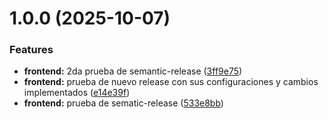 # 1.0.0 (2025-10-07)


### Features

* **frontend:** 2da prueba de semantic-release ([3ff9e75](https://github.com/milets04/PythonEducationProject/commit/3ff9e754845f8eb2c6695117455bd66dbfceb7a2))
* **frontend:** prueba de nuevo release con sus configuraciones y cambios implementados ([e14e39f](https://github.com/milets04/PythonEducationProject/commit/e14e39f7e8c9168bf8577c438f0e1512d462ca96))
* **frontend:** prueba de sematic-release ([533e8bb](https://github.com/milets04/PythonEducationProject/commit/533e8bbbd902f5cb227af941334ee8372d4cce91))
